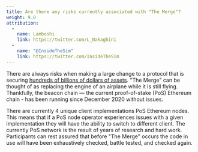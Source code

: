 ```yaml
---
title: Are there any risks currently associated with "The Merge"?
weight: 9.0
attribution:
  - 
    name: Lamboshi
    link: https://twitter.com/L_Nakaghini
  - 
    name: "@InsideTheSim"
    link: https://twitter.com/InsideTheSim
---
```


There are always risks when making a large change to a protocol that is securing [hundreds of billions of dollars of assets](https://etherscan.io/stat/supply). "The Merge" can be thought of as replacing the engine of an airplane while it is still flying. Thankfully, the beacon chain — the current proof-of-stake (PoS) Ethereum chain - has been running since December 2020 without issues.

There are currently 4 unique client implementations PoS Ethereum nodes. This means that if a PoS node operator experiences issues with a given implementation they will have the ability to switch to different client. The currently PoS network is the result of years of research and hard work. Participants can rest assured that before "The Merge" occurs the code in use will have been exhaustively checked, battle tested, and checked again.
